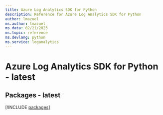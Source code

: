 ```yaml
---
title: Azure Log Analytics SDK for Python
description: Reference for Azure Log Analytics SDK for Python
author: lmazuel
ms.author: lmazuel
ms.data: 02/21/2023
ms.topic: reference
ms.devlang: python
ms.service: loganalytics
---
```

# Azure Log Analytics SDK for Python - latest
## Packages - latest
[!INCLUDE [packages](log-analytics-index.md)]